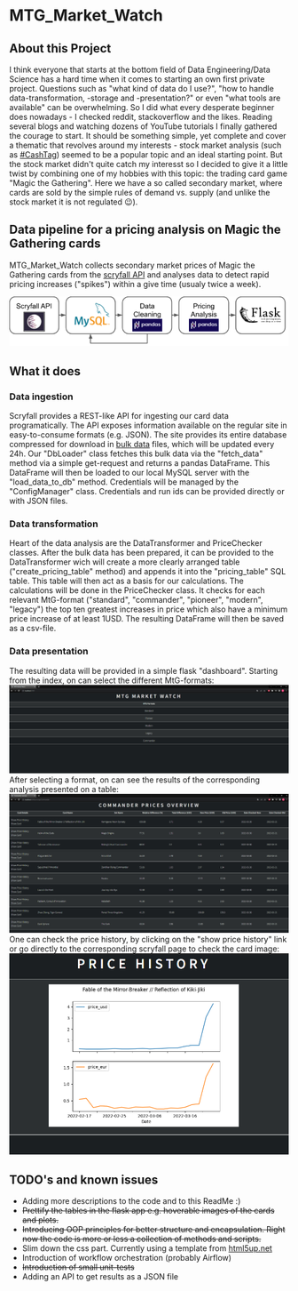# MTG_Market_Watch

## About this Project
I think everyone that starts at the bottom field of Data Engineering/Data Science has a hard time when it comes to starting an own first private project. 
Questions such as "what kind of data do I use?", "how to handle data-transformation, -storage and -presentation?" or even "what tools are available" can be overwhelming.
So I did what every desperate beginner does nowadays - I checked reddit, stackoverflow and the likes. Reading several blogs and watching dozens of YouTube tutorials I
finally gathered the courage to start. It should be something simple, yet complete and cover a thematic that revolves around my interests - stock market analysis (such as 
[#CashTag](https://github.com/shafiab/HashtagCashtag)) seemed to be a popular topic and an ideal starting point. But the stock market didn't quite catch my interesst so I
decided to give it a little twist by combining one of my hobbies with this topic: the trading card game "Magic the Gathering". Here we have a so called secondary market, where 
cards are sold by the simple rules of demand vs. supply (and unlike the stock market it is not regulated :wink:).

## Data pipeline for a pricing analysis on Magic the Gathering cards
MTG_Market_Watch collects secondary market prices of Magic the Gathering cards from the [scryfall API](https://https://scryfall.com/docs/api) and analyses data to detect rapid 
pricing increases ("spikes") within a give time (usualy twice a week).

![This is an image](/assets/Overview.png)

## What it does
### Data ingestion
Scryfall provides a REST-like API for ingesting our card data programatically. The API exposes information available on the regular site in easy-to-consume formats (e.g. JSON).
The site provides its entire database compressed for download in [bulk data](https://scryfall.com/docs/api/bulk-data) files, which will be updated every 24h.
Our "DbLoader" class fetches this bulk data via the "fetch_data" method via a simple get-request and returns a pandas DataFrame. This DataFrame will then be loaded to our local 
MySQL server with the "load_data_to_db" method. Credentials will be managed by the "ConfigManager" class. Credentials and run ids can be provided directly or with JSON files.
### Data transformation
Heart of the data analysis are the DataTransformer and PriceChecker classes. After the bulk data has been prepared, it can be provided to the DataTransformer wich 
will create a more clearly arranged table ("create_pricing_table" method) and appends it into the "pricing_table" SQL table. This table will then act as a basis 
for our calculations. The calculations will be done in the PriceChecker class. It checks for each relevant MtG-format ("standard", "commander", "pioneer", "modern", "legacy") the top ten greatest increases in price which also have a minimum price increase of at least 1USD. The resulting DataFrame will then be saved as a csv-file.

### Data presentation
The resulting data will be provided in a simple flask "dashboard". Starting from the index, on can select the different MtG-formats:
![This is an image](/assets/Index.PNG)
After selecting a format, on can see the results of the corresponding analysis presented on a table:
![This is an image](/assets/Commander.PNG)
One can check the price history, by clicking on the "show price history" link or go directly to the corresponding scryfall page to check the card image:
![This is an image](/assets/Pricing.PNG)

## TODO's and known issues
- Adding more descriptions to the code and to this ReadMe :)
- ~~Prettify the tables in the flask app e.g. hoverable images of the cards and plots.~~
- ~~Introducing OOP principles for better structure and encapsulation. Right now the code is more or less a collection of methods and scripts.~~
- Slim down the css part. Currently using a template from [html5up.net](https://html5up.net)
- Introduction of workflow orchestration (probably Airflow)
- ~~Introduction of small unit-tests~~
- Adding an API to get results as a JSON file

